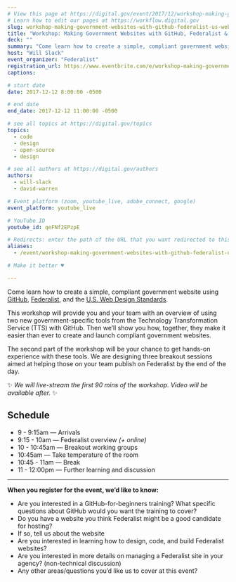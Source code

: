 ```yaml
---
# View this page at https://digital.gov/event/2017/12/workshop-making-government-websites-with-github
# Learn how to edit our pages at https://workflow.digital.gov
slug: workshop-making-government-websites-with-github-federalist-us-web-design-standards
title: "Workshop: Making Government Websites with GitHub, Federalist & U.S. Web Design Standards"
deck: ""
summary: "Come learn how to create a simple, compliant government website, using Federalist, GitHub and the U.S. Web Design Standards."
host: "Will Slack"
event_organizer: "Federalist"
registration_url: https://www.eventbrite.com/e/workshop-making-government-websites-with-federalist-github-basics-registration-39457265744
captions: 

# start date
date: 2017-12-12 8:00:00 -0500

# end date
end_date: 2017-12-12 11:00:00 -0500

# see all topics at https://digital.gov/topics
topics: 
  - code
  - design
  - open-source
  - design

# see all authors at https://digital.gov/authors
authors: 
  - will-slack
  - david-warren

# Event platform (zoom, youtube_live, adobe_connect, google)
event_platform: youtube_live

# YouTube ID
youtube_id: qeFNf2EPzpE

# Redirects: enter the path of the URL that you want redirected to this page
aliases: 
  - /event/workshop-making-government-websites-with-github-federalist-us-web-design-standards

# Make it better ♥

---
```


Come learn how to create a simple, compliant government website using [GitHub](https://www.github.com/), [Federalist](https://federalist.18f.gov/), and the [U.S. Web Design Standards](https://standards.usa.gov/).

This workshop will provide you and your team with an overview of using two new government-specific tools from the Technology Transformation Service (TTS) with GitHub. Then we’ll show you how, together, they make it easier than ever to create and launch compliant government websites.

The second part of the workshop will be your chance to get hands-on experience with these tools. We are designing three breakout sessions aimed at helping those on your team publish on Federalist by the end of the day.

:sparkles: _We will live-stream the first 90 mins of the workshop. Video will be available after._ :sparkles:

## Schedule
* 9 - 9:15am — Arrivals
* 9:15 - 10am — Federalist overview _(+ online)_
* 10 - 10:45am — Breakout working groups
* 10:45am — Take temperature of the room
* 10:45 - 11am — Break
* 11 - 12:00pm — Further learning and discussion

---

**When you register for the event, we’d like to know:**

* Are you interested in a GitHub-for-beginners training? What specific questions about GitHub would you want the training to cover?
* Do you have a website you think Federalist might be a good candidate for hosting?
* If so, tell us about the website
* Are you interested in learning how to design, code, and build Federalist websites?
* Are you interested in more details on managing a Federalist site in your agency? (non-technical discussion)
* Any other areas/questions you’d like us to cover at this event?
